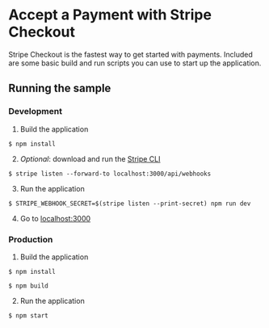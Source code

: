 # Accept a Payment with Stripe Checkout

Stripe Checkout is the fastest way to get started with payments. Included are some basic build and run scripts you can use to start up the application.

## Running the sample

### Development

1. Build the application
~~~shell
$ npm install
~~~

2. _Optional_: download and run the [Stripe CLI](https://stripe.com/docs/stripe-cli)
~~~shell
$ stripe listen --forward-to localhost:3000/api/webhooks
~~~

3. Run the application
~~~shell
$ STRIPE_WEBHOOK_SECRET=$(stripe listen --print-secret) npm run dev
~~~

4. Go to [localhost:3000](http://localhost:3000)

### Production

1. Build the application
~~~shell
$ npm install

$ npm build
~~~

2. Run the application
~~~shell
$ npm start
~~~